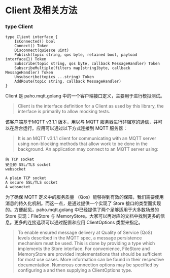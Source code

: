 # Client 及相关方法

### type Client

```
type Client interface {
    IsConnected() bool
    Connect() Token
    Disconnect(quiesce uint)
    Publish(topic string, qos byte, retained bool, payload interface{}) Token
    Subscribe(topic string, qos byte, callback MessageHandler) Token
    SubscribeMultiple(filters map[string]byte, callback MessageHandler) Token
    Unsubscribe(topics ...string) Token
    AddRoute(topic string, callback MessageHandler)
}
```

Client 是 paho.mqtt.golang 中的一个客户端接口定义，主要用于进行模拟测试。

> Client is the interface definition for a Client as used by this library, the interface is primarily to allow mocking tests.

该客户端基于MQTT v3.1.1 版本，用以与 MQTT 服务器进行非阻塞的通信，并可以在后台运行。应用可以通过以下方式连接到 MQTT 服务器：

> It is an MQTT v3.1.1 client for communicating with an MQTT server using non-blocking methods that allow work to be done in the background. An application may connect to an MQTT server using:

```
纯 TCP socket
安全的 SSL/TLS socket
websocket

A plain TCP socket
A secure SSL/TLS socket
A websocket
```

为了确保 MQTT 定义中的服务质量 （Qos）能够得到有效的保障，我们需要使用消息的持久化机制。而这一点，是通过提供一个实现了 Store 接口的类型而实现的。方便起见，paho.mqtt.golang 中已经提供了两个足够适用于大多数场景的 Store 实现：FileStore 与 MemoryStore。大家可以再对应的文档中找到更多的信息。更多的连接选项可以通过配置和应用 ClientOptions 类型来指定。

> To enable ensured message delivery at Quality of Service \(QoS\) levels described in the MQTT spec, a message persistence mechanism must be used. This is done by providing a type which implements the Store interface. For convenience, FileStore and MemoryStore are provided implementations that should be sufficient for most use cases. More information can be found in their respective documentation. Numerous connection options may be specified by configuring a and then supplying a ClientOptions type.



